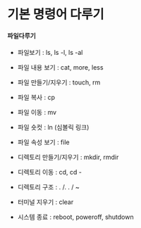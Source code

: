 # 기본 명령어 다루기

#### 파일다루기

- 파일보기 : ls, ls -l, ls -al
- 파일 내용 보기 : cat, more, less
- 파일 만들기/지우기 : touch, rm
- 파일 복사 : cp
- 파일 이동 : mv
- 파일 숏컷 : ln (심볼릭 링크)
- 파일 속성 보기 : file
- 디렉토리 만들기/지우기 : mkdir, rmdir
- 디렉토리 이동 : cd, cd -
- 디렉토리 구조 : . /. . / ~

- 터미널 지우기 : clear
- 시스템 종료 : reboot, poweroff, shutdown